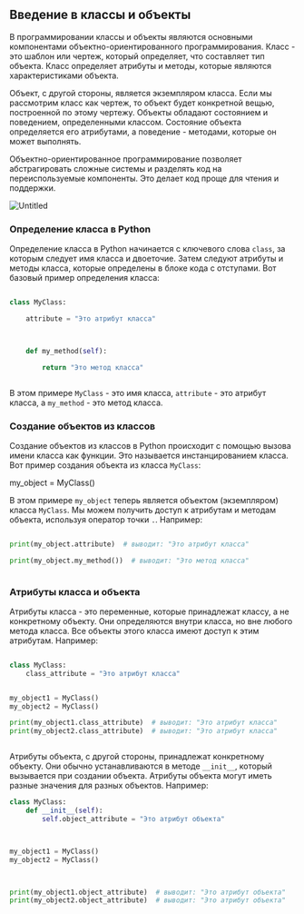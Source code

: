 
## Введение в классы и объекты

В программировании классы и объекты являются основными компонентами объектно-ориентированного программирования. Класс - это шаблон или чертеж, который определяет, что составляет тип объекта. Класс определяет атрибуты и методы, которые являются характеристиками объекта.

Объект, с другой стороны, является экземпляром класса. Если мы рассмотрим класс как чертеж, то объект будет конкретной вещью, построенной по этому чертежу. Объекты обладают состоянием и поведением, определенными классом. Состояние объекта определяется его атрибутами, а поведение - методами, которые он может выполнять.

Объектно-ориентированное программирование позволяет абстрагировать сложные системы и разделять код на переиспользуемые компоненты. Это делает код проще для чтения и поддержки.

![Untitled](https://prod-files-secure.s3.us-west-2.amazonaws.com/f2c2ef43-0877-4a11-be34-085bc9781067/f5a38d94-06db-462d-9166-8196b00b920e/Untitled.png)



### Определение класса в Python

Определение класса в Python начинается с ключевого слова `class`, за которым следует имя класса и двоеточие. Затем следуют атрибуты и методы класса, которые определены в блоке кода с отступами. Вот базовый пример определения класса:



```python

class MyClass:

    attribute = "Это атрибут класса"



    def my_method(self):

        return "Это метод класса"



```



В этом примере `MyClass` - это имя класса, `attribute` - это атрибут класса, а `my_method` - это метод класса.



### Создание объектов из классов



Создание объектов из классов в Python происходит с помощью вызова имени класса как функции. Это называется инстанцированием класса. Вот пример создания объекта из класса `MyClass`:

my_object = MyClass()

В этом примере `my_object` теперь является объектом (экземпляром) класса `MyClass`. Мы можем получить доступ к атрибутам и методам объекта, используя оператор точки `.`. Например:



```python

print(my_object.attribute)  # выводит: "Это атрибут класса"

print(my_object.my_method())  # выводит: "Это метод класса"



```



### Атрибуты класса и объекта



Атрибуты класса - это переменные, которые принадлежат классу, а не конкретному объекту. Они определяются внутри класса, но вне любого метода класса. Все объекты этого класса имеют доступ к этим атрибутам. Например:
```python

class MyClass:
    class_attribute = "Это атрибут класса"


my_object1 = MyClass()
my_object2 = MyClass()

print(my_object1.class_attribute)  # выводит: "Это атрибут класса"
print(my_object2.class_attribute)  # выводит: "Это атрибут класса"



```



Атрибуты объекта, с другой стороны, принадлежат конкретному объекту. Они обычно устанавливаются в методе `__init__`, который вызывается при создании объекта. Атрибуты объекта могут иметь разные значения для разных объектов. Например:
```python
class MyClass:
    def __init__(self):
        self.object_attribute = "Это атрибут объекта"



my_object1 = MyClass()
my_object2 = MyClass()



print(my_object1.object_attribute)  # выводит: "Это атрибут объекта"
print(my_object2.object_attribute)  # выводит: "Это атрибут объекта"
```
